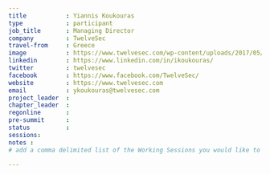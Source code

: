 ```yaml
---
title           : Yiannis Koukouras
type            : participant
job_title       : Managing Director
company         : TwelveSec
travel-from     : Greece
image           : https://www.twelvesec.com/wp-content/uploads/2017/05/koukouras-min.png
linkedin        : https://www.linkedin.com/in/ikoukouras/
twitter         : twelvesec
facebook        : https://www.facebook.com/TwelveSec/
website         : https://www.twelvesec.com
email           : ykoukouras@twelvesec.com
project_leader  :
chapter_leader  :
regonline       :
pre-summit      :
status          : 
sessions:
notes :
# add a comma delimited list of the Working Sessions you would like to attend in the meta above (use the session's title) e.g. sessions: Security Playbooks Diagrams, Hackathon Daily Sessions

---
```


<!-- put more details about participant here -->
